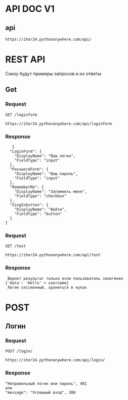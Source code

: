 # API DOC V1


## api

    https://ihor24.pythonanywhere.com/api/

# REST API

Снизу будут примеры запросов и их ответы

## Get

### Request

`GET /loginform`

    https://ihor24.pythonanywhere.com/api/loginform

### Response

	   {
	  "LoginForm": {
		"DisplayName": "Ваш логин",
		"FieldType": "input"
	  },
	  "PasswordForm": {
		"DisplayName": "Ваш пароль",
		"FieldType": "input"
	  },
	  "RememberMe": {
		"DisplayName": "Запомнить меня",
		"FieldType": "checkbox"
	  },
	  "SingInbutton": {
		"DisplayName": "Войти",
		"FieldType": "button"
	  }
	}
### Request

`GET /test`

    https://ihor24.pythonanywhere.com/api/test

### Response
	 Вернет результат только если пользователь залогинен
	{'data': 'Hello' + username}
	 Логин сессионный, храниться в куках
	
# POST
## Логин

### Request

`POST /login/`

    https://ihor24.pythonanywhere.com/api/login/

### Response

   	"Неправильный логин или пароль", 401
	или
	"message": "Успешный вход", 200


